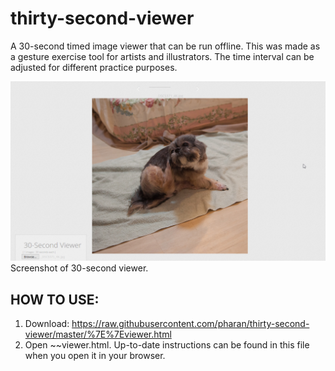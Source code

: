 thirty-second-viewer
====================

A 30-second timed image viewer that can be run offline. This was made as a gesture exercise tool for artists and illustrators. The time interval can be adjusted for different practice purposes.

![](/viewer-screenshot.jpg)
Screenshot of 30-second viewer.

HOW TO USE:
-----------
1. Download: https://raw.githubusercontent.com/pharan/thirty-second-viewer/master/%7E%7Eviewer.html
1. Open ~~viewer.html. Up-to-date instructions can be found in this file when you open it in your browser.
